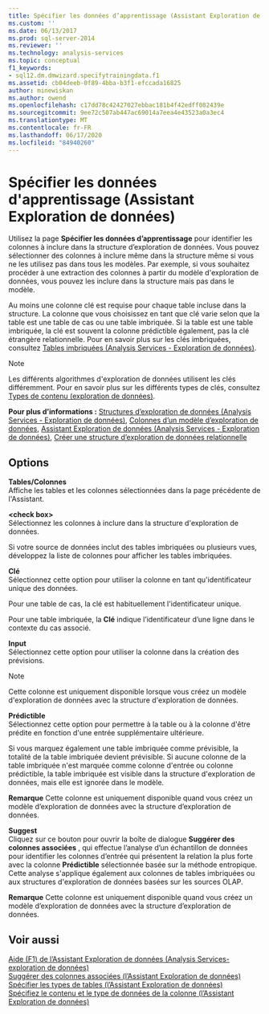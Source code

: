 ```yaml
---
title: Spécifier les données d’apprentissage (Assistant Exploration de données) | Microsoft Docs
ms.custom: ''
ms.date: 06/13/2017
ms.prod: sql-server-2014
ms.reviewer: ''
ms.technology: analysis-services
ms.topic: conceptual
f1_keywords:
- sql12.dm.dmwizard.specifytrainingdata.f1
ms.assetid: cb04deeb-0f89-4bba-b3f1-efccada16825
author: minewiskan
ms.author: owend
ms.openlocfilehash: c17dd78c42427027ebbac181b4f42edff082439e
ms.sourcegitcommit: 9ee72c507ab447ac69014a7eea4e43523a0a3ec4
ms.translationtype: MT
ms.contentlocale: fr-FR
ms.lasthandoff: 06/17/2020
ms.locfileid: "84940260"
---
```

# <a name="specify-the-training-data-data-mining-wizard"></a>Spécifier les données d'apprentissage (Assistant Exploration de données)
  Utilisez la page **Spécifier les données d’apprentissage** pour identifier les colonnes à inclure dans la structure d’exploration de données. Vous pouvez sélectionner des colonnes à inclure même dans la structure même si vous ne les utilisez pas dans tous les modèles. Par exemple, si vous souhaitez procéder à une extraction des colonnes à partir du modèle d'exploration de données, vous pouvez les inclure dans la structure mais pas dans le modèle.  
  
 Au moins une colonne clé est requise pour chaque table incluse dans la structure. La colonne que vous choisissez en tant que clé varie selon que la table est une table de cas ou une table imbriquée. Si la table est une table imbriquée, la clé est souvent la colonne prédictible également, pas la clé étrangère relationnelle. Pour en savoir plus sur les clés imbriquées, consultez [Tables imbriquées &#40;Analysis Services - Exploration de données&#41;](data-mining/nested-tables-analysis-services-data-mining.md).  
  
> [!NOTE]  
>  Les différents algorithmes d'exploration de données utilisent les clés différemment. Pour en savoir plus sur les différents types de clés, consultez [Types de contenu &#40;exploration de données&#41;](data-mining/content-types-data-mining.md).  
  
 **Pour plus d’informations :** [Structures d’exploration de données &#40;Analysis Services - Exploration de données&#41;](data-mining/mining-structures-analysis-services-data-mining.md), [Colonnes d’un modèle d’exploration de données](data-mining/mining-model-columns.md), [Assistant Exploration de données &#40;Analysis Services - Exploration de données&#41;](data-mining/data-mining-wizard-analysis-services-data-mining.md), [Créer une structure d’exploration de données relationnelle](data-mining/create-a-relational-mining-structure.md)  
  
## <a name="options"></a>Options  
 **Tables/Colonnes**  
 Affiche les tables et les colonnes sélectionnées dans la page précédente de l'Assistant.  
  
 **\<check box>**  
 Sélectionnez les colonnes à inclure dans la structure d'exploration de données.  
  
 Si votre source de données inclut des tables imbriquées ou plusieurs vues, développez la liste de colonnes pour afficher les tables imbriquées.  
  
 **Clé**  
 Sélectionnez cette option pour utiliser la colonne en tant qu'identificateur unique des données.  
  
 Pour une table de cas, la clé est habituellement l'identificateur unique.  
  
 Pour une table imbriquée, la **Clé** indique l’identificateur d’une ligne dans le contexte du cas associé.  
  
 **Input**  
 Sélectionnez cette option pour utiliser la colonne dans la création des prévisions.  
  
> [!NOTE]  
>  Cette colonne est uniquement disponible lorsque vous créez un modèle d'exploration de données avec la structure d'exploration de données.  
  
 **Prédictible**  
 Sélectionnez cette option pour permettre à la table ou à la colonne d'être prédite en fonction d'une entrée supplémentaire ultérieure.  
  
 Si vous marquez également une table imbriquée comme prévisible, la totalité de la table imbriquée devient prévisible. Si aucune colonne de la table imbriquée n'est marquée comme colonne d'entrée ou colonne prédictible, la table imbriquée est visible dans la structure d'exploration de données, mais elle est ignorée dans le modèle.  
  
 **Remarque** Cette colonne est uniquement disponible quand vous créez un modèle d’exploration de données avec la structure d’exploration de données.  
  
 **Suggest**  
 Cliquez sur ce bouton pour ouvrir la boîte de dialogue **Suggérer des colonnes associées** , qui effectue l’analyse d’un échantillon de données pour identifier les colonnes d’entrée qui présentent la relation la plus forte avec la colonne **Prédictible** sélectionnée basée sur la méthode entropique. Cette analyse s'applique également aux colonnes de tables imbriquées ou aux structures d'exploration de données basées sur les sources OLAP.  
  
 **Remarque** Cette colonne est uniquement disponible quand vous créez un modèle d’exploration de données avec la structure d’exploration de données.  
  
## <a name="see-also"></a>Voir aussi  
 [Aide (F1) de l’Assistant Exploration de données &#40;Analysis Services-exploration de données&#41;](data-mining-wizard-f1-help-analysis-services-data-mining.md)   
 [Suggérer des colonnes associées &#40;l’Assistant Exploration de données&#41;](suggest-related-columns-data-mining-wizard.md)   
 [Spécifier les types de tables &#40;l’Assistant Exploration de données&#41;](specify-table-types-data-mining-wizard.md)   
 [Spécifiez le contenu et le type de données de la colonne &#40;l’Assistant Exploration de données&#41;](specify-the-column-s-content-and-data-type-data-mining-wizard.md)  
  
  
